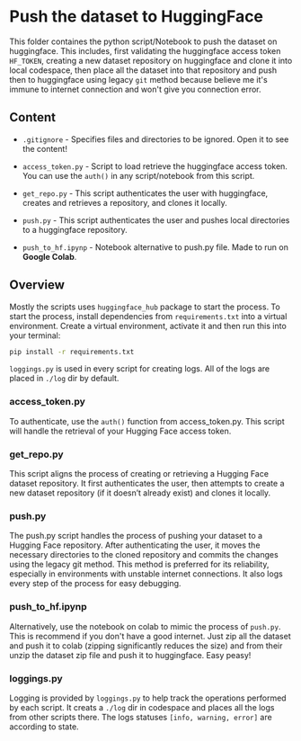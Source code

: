 # Push the dataset to HuggingFace

This folder containes the python script/Notebook to push the dataset on huggingface. This includes, first validating the huggingface access token `HF_TOKEN`, creating a new dataset repository on huggingface and clone it into local codespace, then place all the dataset into that repository and push then to huggingface using legacy `git` method because believe me it's immune to internet connection and won't give you connection error.

## Content

- `.gitignore` - Specifies files and directories to be ignored. Open it to see the content!

- `access_token.py` - Script to load retrieve the huggingface access token. You can use the `auth()` in any script/notebook from this script.

- `get_repo.py` - This script authenticates the user with huggingface, creates and retrieves a repository, and clones it locally.

- `push.py` -  This script authenticates the user and pushes local directories to a huggingface repository.

- `push_to_hf.ipynp` - Notebook alternative to push.py file. Made to run on **Google Colab**.

## Overview

Mostly the scripts uses `huggingface_hub` package to start the process. To start the process, install dependencies from `requirements.txt` into a virtual environment. Create a virtual environment, activate it and then run this into your terminal:
```bash
pip install -r requirements.txt
```

 `loggings.py` is used in every script for creating logs. All of the logs are placed in `./log` dir by default.

### access_token.py

To authenticate, use the `auth()` function from access_token.py. This script will handle the retrieval of your Hugging Face access token.

### get_repo.py

This script aligns the process of creating or retrieving a Hugging Face dataset repository. It first authenticates the user, then attempts to create a new dataset repository (if it doesn’t already exist) and clones it locally.

### push.py

The push.py script handles the process of pushing your dataset to a Hugging Face repository. After authenticating the user, it moves the necessary directories to the cloned repository and commits the changes using the legacy git method. This method is preferred for its reliability, especially in environments with unstable internet connections. It also logs every step of the process for easy debugging.

### push_to_hf.ipynp

Alternatively, use the notebook on colab to mimic the process of `push.py`. This is recommend if you don't have a good internet. Just zip all the dataset and push it to colab (zipping significantly reduces the size) and from their unzip the dataset zip file and push it to huggingface. Easy peasy!

### loggings.py

Logging is provided by `loggings.py` to help track the operations performed by each script. It creats a `./log` dir in codespace and places all the logs from other scripts there. The logs statuses `[info, warning, error]` are according to state. 
